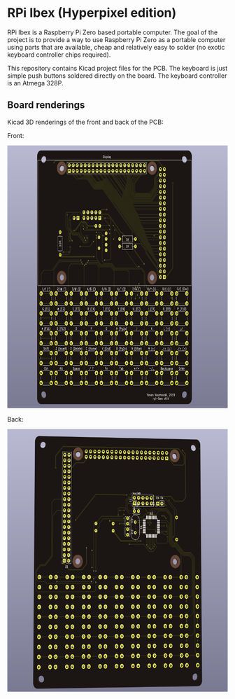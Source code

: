 # RPi Ibex (Hyperpixel edition)

RPi Ibex is a Raspberry Pi Zero based portable computer. The goal of the project is to provide a way to use Raspberry Pi Zero as a portable computer using parts that are available, cheap and relatively easy to solder (no exotic keyboard controller chips required). 

This repository contains Kicad project files for the PCB. The keyboard is just simple push buttons soldered directly on the board. The keyboard controller is an Atmega 328P.

## Board renderings

Kicad 3D renderings of the front and back of the PCB:

Front:
<p align="center">
    <img width="800" height="600" src="https://raw.githubusercontent.com/jovan3/rpi-ibex-hyperpixel/master/github/rpi-ibex-hyperdisplay-front.png">
</p>

Back:
<p align="center">
    <img width="800" height="600" src="https://raw.githubusercontent.com/jovan3/rpi-ibex-hyperpixel/master/github/rpi-ibex-hyperdisplay-back.png">
</p>
